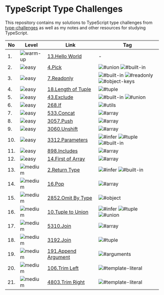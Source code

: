 # TypeScript Type Challenges

This repository contains my solutions to TypeScript type challenges from [type-challenges](https://github.com/type-challenges/type-challenges) as well as my notes and other resources for studying TypeScript.

| No  | Level                                                                  | Link                                                   | Tag                                                                                                                                                                                                                                      |
| --- | ---------------------------------------------------------------------- | ------------------------------------------------------ | ---------------------------------------------------------------------------------------------------------------------------------------------------------------------------------------------------------------------------------------- |
| 1.  | <img src="https://img.shields.io/badge/-warm--up-teal" alt="warm-up"/> | [13.Hello World](./warm-up/13-hello-world.md)          | -                                                                                                                                                                                                                                        |
| 2.  | <img src="https://img.shields.io/badge/-easy-7aad0c" alt="easy"/>      | [4.Pick](./easy/4-pick.md)                             | <img src="https://img.shields.io/badge/-%23union-999" alt="#union"/> <img src="https://img.shields.io/badge/-%23built--in-999" alt="#built-in"/>                                                                                         |
| 3.  | <img src="https://img.shields.io/badge/-easy-7aad0c" alt="easy"/>      | [7.Readonly](./easy/7-readonly.md)                     | <img src="https://img.shields.io/badge/-%23built--in-999" alt="#built-in"/> <img src="https://img.shields.io/badge/-%23readonly-999" alt="#readonly"/> <img src="https://img.shields.io/badge/-%23object--keys-999" alt="#object-keys"/> |
| 4.  | <img src="https://img.shields.io/badge/-easy-7aad0c" alt="easy"/>      | [18.Length of Tuple](./easy/18-length-of-tuple.md)     | <img src="https://img.shields.io/badge/-%23tuple-999" alt="#tuple"/>                                                                                                                                                                     |
| 5.  | <img src="https://img.shields.io/badge/-easy-7aad0c" alt="easy"/>      | [43.Exclude](./easy/43-exclude.md)                     | <img src="https://img.shields.io/badge/-%23built--in-999" alt="#built-in"/> <img src="https://img.shields.io/badge/-%23union-999" alt="#union"/>                                                                                         |
| 6.  | <img src="https://img.shields.io/badge/-easy-7aad0c" alt="easy"/>      | [268.If](./easy/268-if.md)                             | <img src="https://img.shields.io/badge/-%23utils-999" alt="#utils"/>                                                                                                                                                                     |
| 7.  | <img src="https://img.shields.io/badge/-easy-7aad0c" alt="easy"/>      | [533.Concat](./easy/533-concat.md)                     | <img src="https://img.shields.io/badge/-%23array-999" alt="#array"/>                                                                                                                                                                     |
| 8.  | <img src="https://img.shields.io/badge/-easy-7aad0c" alt="easy"/>      | [3057.Push](./easy/3057-push.md)                       | <img src="https://img.shields.io/badge/-%23array-999" alt="#array"/>                                                                                                                                                                     |
| 9.  | <img src="https://img.shields.io/badge/-easy-7aad0c" alt="easy"/>      | [3060.Unshift](./easy/3060-unshift.md)                 | <img src="https://img.shields.io/badge/-%23array-999" alt="#array"/>                                                                                                                                                                     |
| 10. | <img src="https://img.shields.io/badge/-easy-7aad0c" alt="easy"/>      | [3312.Parameters](./easy/3312-parameters.md)           | <img src="https://img.shields.io/badge/-%23infer-999" alt="#infer"/> <img src="https://img.shields.io/badge/-%23tuple-999" alt="#tuple"/> <img src="https://img.shields.io/badge/-%23built--in-999" alt="#built-in"/>                    |
| 11. | <img src="https://img.shields.io/badge/-easy-7aad0c" alt="easy"/>      | [898.Includes](./easy/898-includes.md)                 | <img src="https://img.shields.io/badge/-%23array-999" alt="#array"/>                                                                                                                                                                     |
| 12. | <img src="https://img.shields.io/badge/-easy-7aad0c" alt="easy"/>      | [14.First of Array](./easy/14-first-of-array.md)       | <img src="https://img.shields.io/badge/-%23array-999" alt="#array"/>                                                                                                                                                                     |
| 13. | <img src="https://img.shields.io/badge/-medium-d9901a" alt="medium"/>  | [2.Return Type](./medium/2-return-type.md)             | <img src="https://img.shields.io/badge/-%23infer-999" alt="#infer"/> <img src="https://img.shields.io/badge/-%23built--in-999" alt="#built-in"/>                                                                                         |
| 14. | <img src="https://img.shields.io/badge/-medium-d9901a" alt="medium"/>  | [16.Pop](./medium/16-pop.md)                           | <img src="https://img.shields.io/badge/-%23array-999" alt="#array"/>                                                                                                                                                                     |
| 15. | <img src="https://img.shields.io/badge/-medium-d9901a" alt="medium"/>  | [2852.Omit By Type](./medium/2852-omit-by-type.md)     | <img src="https://img.shields.io/badge/-%23object-999" alt="#object"/>                                                                                                                                                                   |
| 16. | <img src="https://img.shields.io/badge/-medium-d9901a" alt="medium"/>  | [10.Tuple to Union](./medium/10-tuple-to-union.md)     | <img src="https://img.shields.io/badge/-%23infer-999" alt="#infer"/> <img src="https://img.shields.io/badge/-%23tuple-999" alt="#tuple"/> <img src="https://img.shields.io/badge/-%23union-999" alt="#union"/>                           |
| 17. | <img src="https://img.shields.io/badge/-medium-d9901a" alt="medium"/>  | [5310.Join](./medium/5310-join.md)                     | <img src="https://img.shields.io/badge/-%23array-999" alt="#array"/>                                                                                                                                                                     |
| 18. | <img src="https://img.shields.io/badge/-medium-d9901a" alt="medium"/>  | [3192.Join](./medium/3192-reverse.md)                  | <img src="https://img.shields.io/badge/-%23tuple-999" alt="#tuple"/>                                                                                                                                                                     |
| 19. | <img src="https://img.shields.io/badge/-medium-d9901a" alt="medium"/>  | [191.Append Argument](./medium/191-append-argument.md) | <img src="https://img.shields.io/badge/-%23arguments-999" alt="#arguments"/>                                                                                                                                                             |
| 20. | <img src="https://img.shields.io/badge/-medium-d9901a" alt="medium"/>  | [106.Trim Left](./medium/106-trim-left.md)             | <img src="https://img.shields.io/badge/-%23template--literal-999" alt="#template-literal"/>                                                                                                                                              |
| 21. | <img src="https://img.shields.io/badge/-medium-d9901a" alt="medium"/>  | [4803.Trim Right](./medium/4803-trim-right.md)         | <img src="https://img.shields.io/badge/-%23template--literal-999" alt="#template-literal"/>                                                                                                                                              |
